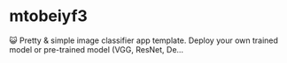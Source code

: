 # mtobeiyf3
😺 Pretty &amp; simple image classifier app template. Deploy your own trained model or pre-trained model (VGG, ResNet, De…
